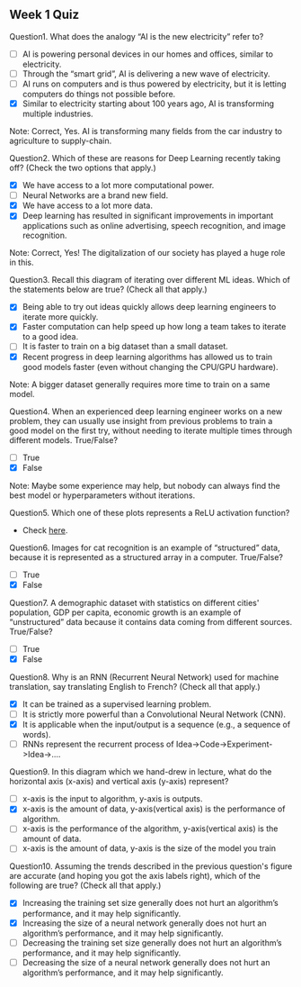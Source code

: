 ## Week 1 Quiz

Question1. What does the analogy “AI is the new electricity” refer to?

   - [ ] AI is powering personal devices in our homes and offices, similar to electricity.
   - [ ] Through the “smart grid”, AI is delivering a new wave of electricity.
   - [ ] AI runs on computers and is thus powered by electricity, but it is letting computers do things not possible before.
   - [x] Similar to electricity starting about 100 years ago, AI is transforming multiple industries.
    
   Note: Correct, Yes. AI is transforming many fields from the car industry to agriculture to supply-chain.

Question2. Which of these are reasons for Deep Learning recently taking off? (Check the two options that apply.)

   - [x] We have access to a lot more computational power.
   - [ ] Neural Networks are a brand new field.
   - [x] We have access to a lot more data.
   - [x] Deep learning has resulted in significant improvements in important applications such as online advertising, speech recognition, and image recognition.
   
   Note: Correct, Yes! The digitalization of our society has played a huge role in this.
    
Question3. Recall this diagram of iterating over different ML ideas. Which of the statements below are true? (Check all that apply.)

   - [x] Being able to try out ideas quickly allows deep learning engineers to iterate more quickly.
   - [x] Faster computation can help speed up how long a team takes to iterate to a good idea. 
   - [ ] It is faster to train on a big dataset than a small dataset.
   - [x] Recent progress in deep learning algorithms has allowed us to train good models faster (even without changing the CPU/GPU hardware).

   Note: A bigger dataset generally requires more time to train on a same model.

Question4. When an experienced deep learning engineer works on a new problem, they can usually use insight from previous problems to train a good model on the first try, without needing to iterate multiple times through different models. True/False?

   - [ ] True
   - [x] False
    
   Note: Maybe some experience may help, but nobody can always find the best model or hyperparameters without iterations. 

Question5. Which one of these plots represents a ReLU activation function?

   - Check [here](https://en.wikipedia.org/wiki/Rectifier_(neural_networks)).
    
Question6. Images for cat recognition is an example of “structured” data, because it is represented as a structured array in a computer. True/False?
    
   - [ ] True
   - [x] False
    
Question7. A demographic dataset with statistics on different cities' population, GDP per capita, economic growth is an example of “unstructured” data because it contains data coming from different sources. True/False?
    
   - [ ] True
   - [x] False
    
Question8. Why is an RNN (Recurrent Neural Network) used for machine translation, say translating English to French? (Check all that apply.)

   - [x] It can be trained as a supervised learning problem.
   - [ ] It is strictly more powerful than a Convolutional Neural Network (CNN).
   - [x] It is applicable when the input/output is a sequence (e.g., a sequence of words).
   - [ ] RNNs represent the recurrent process of Idea->Code->Experiment->Idea->....
    
Question9. In this diagram which we hand-drew in lecture, what do the horizontal axis (x-axis) and vertical axis (y-axis) represent?

   - [ ] x-axis is the input to algorithm, y-axis is outputs.
   - [x] x-axis is the amount of data, y-axis(vertical axis) is the performance of algorithm.
   - [ ] x-axis is the performance of the algorithm, y-axis(vertical axis) is the amount of data.
   - [ ] x-axis is the amount of data, y-axis is the size of the model you train
     
Question10. Assuming the trends described in the previous question's figure are accurate (and hoping you got the axis labels right), which of the following are true? (Check all that apply.)

   - [x] Increasing the training set size generally does not hurt an algorithm’s performance, and it may help significantly.
   - [x] Increasing the size of a neural network generally does not hurt an algorithm’s performance, and it may help significantly.
   - [ ] Decreasing the training set size generally does not hurt an algorithm’s performance, and it may help significantly.
   - [ ] Decreasing the size of a neural network generally does not hurt an algorithm’s performance, and it may help significantly.
